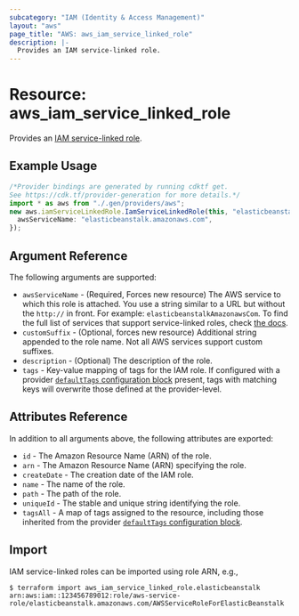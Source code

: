 ```yaml
---
subcategory: "IAM (Identity & Access Management)"
layout: "aws"
page_title: "AWS: aws_iam_service_linked_role"
description: |-
  Provides an IAM service-linked role.
---
```


# Resource: aws\_iam\_service\_linked\_role

Provides an [IAM service-linked role](https://docs.aws.amazon.com/IAM/latest/UserGuide/using-service-linked-roles.html).

## Example Usage

```typescript
/*Provider bindings are generated by running cdktf get.
See https://cdk.tf/provider-generation for more details.*/
import * as aws from "./.gen/providers/aws";
new aws.iamServiceLinkedRole.IamServiceLinkedRole(this, "elasticbeanstalk", {
  awsServiceName: "elasticbeanstalk.amazonaws.com",
});

```

## Argument Reference

The following arguments are supported:

* `awsServiceName` - (Required, Forces new resource) The AWS service to which this role is attached. You use a string similar to a URL but without the `http://` in front. For example: `elasticbeanstalkAmazonawsCom`. To find the full list of services that support service-linked roles, check [the docs](https://docs.aws.amazon.com/IAM/latest/UserGuide/reference_aws-services-that-work-with-iam.html).
* `customSuffix` - (Optional, forces new resource) Additional string appended to the role name. Not all AWS services support custom suffixes.
* `description` - (Optional) The description of the role.
* `tags` - Key-value mapping of tags for the IAM role. If configured with a provider [`defaultTags` configuration block](https://registry.terraform.io/providers/hashicorp/aws/latest/docs#default_tags-configuration-block) present, tags with matching keys will overwrite those defined at the provider-level.

## Attributes Reference

In addition to all arguments above, the following attributes are exported:

* `id` - The Amazon Resource Name (ARN) of the role.
* `arn` - The Amazon Resource Name (ARN) specifying the role.
* `createDate` - The creation date of the IAM role.
* `name` - The name of the role.
* `path` - The path of the role.
* `uniqueId` - The stable and unique string identifying the role.
* `tagsAll` - A map of tags assigned to the resource, including those inherited from the provider [`defaultTags` configuration block](https://registry.terraform.io/providers/hashicorp/aws/latest/docs#default_tags-configuration-block).

## Import

IAM service-linked roles can be imported using role ARN, e.g.,

```console
$ terraform import aws_iam_service_linked_role.elasticbeanstalk arn:aws:iam::123456789012:role/aws-service-role/elasticbeanstalk.amazonaws.com/AWSServiceRoleForElasticBeanstalk
```
